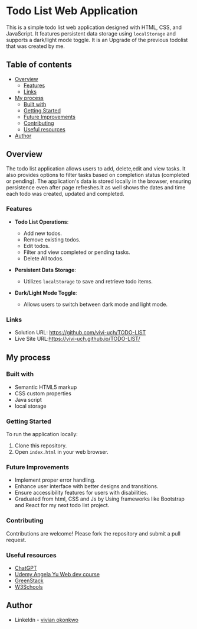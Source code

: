 # Todo List Web Application

This is a simple todo list web application designed with HTML, CSS, and JavaScript. It features persistent data storage using `localStorage` and supports a dark/light mode toggle.
It is an Upgrade of the previous todolist that was created by me.

## Table of contents
- [Overview](#overview)
  - [Features](#features)
  - [Links](#links)
- [My process](#my-process)
  - [Built with](#built-with)
  - [Getting Started](#getting-started)
  - [Future Improvements](#future-improvements)
  - [Contributing](#contributing)
  - [Useful resources](#useful-resources)
- [Author](#author)

## Overview

The todo list application allows users to add, delete,edit and view tasks. It also provides options to filter tasks based on completion status (completed or pending). The application's data is stored locally in the browser, ensuring persistence even after page refreshes.It as well shows the dates and time each todo was created, updated and completed.

### Features

- **Todo List Operations**:
  - Add new todos.
  - Remove existing todos.
  - Edit todos.
  - Filter and view completed or pending tasks.
  - Delete All todos.

- **Persistent Data Storage**:
  - Utilizes `localStorage` to save and retrieve todo items.

- **Dark/Light Mode Toggle**:
  - Allows users to switch between dark mode and light mode.

### Links

- Solution URL: https://github.com/vivi-uch/TODO-LIST
- Live Site URL:https://vivi-uch.github.io/TODO-LIST/

## My process

### Built with

- Semantic HTML5 markup
- CSS custom properties
- Java script
- local storage

### Getting Started

To run the application locally:

1. Clone this repository.
2. Open `index.html` in your web browser.

### Future Improvements

- Implement proper error handling.
- Enhance user interface with better designs and transitions.
- Ensure accessibility features for users with disabilities.
- Graduated from html, CSS and Js by Using frameworks like Bootstrap and React for my next todo list project.

### Contributing

Contributions are welcome! Please fork the repository and submit a pull request.

### Useful resources

- [ChatGPT](https://chatgpt.com/)
- [Udemy Angela Yu Web dev course](https://www.udemy.com/course/the-complete-web-development-bootcamp/) 
- [GreenStack](https://www.youtube.com/watch?v=9LZGB3OLXNQ)
- [W3Schools](https://www.w3schools.com/)


## Author

- Linkeldn - [vivian okonkwo](https://www.linkedin.com/in/vivian-okonkwo-24b228253/)

